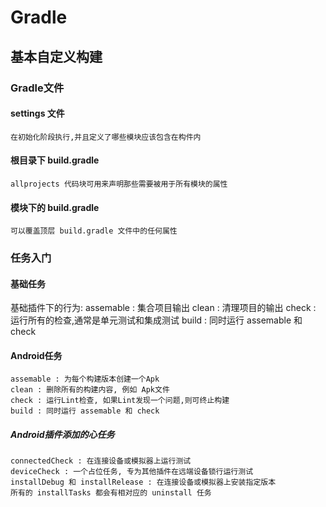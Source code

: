 # Gradle

## 基本自定义构建
### Gradle文件

#### settings 文件

    在初始化阶段执行,并且定义了哪些模块应该包含在构件内

#### 根目录下 build.gradle

    allprojects 代码块可用来声明那些需要被用于所有模块的属性

#### 模块下的 build.gradle

    可以覆盖顶层 build.gradle 文件中的任何属性

### 任务入门

#### 基础任务

基础插件下的行为:
    assemable : 集合项目输出
    clean : 清理项目的输出
    check : 运行所有的检查,通常是单元测试和集成测试
    build : 同时运行 assemable 和 check

#### Android任务
    assemable : 为每个构建版本创建一个Apk
    clean : 删除所有的构建内容, 例如 Apk文件
    check : 运行Lint检查, 如果Lint发现一个问题,则可终止构建
    build : 同时运行 assemable 和 check

##### Android插件添加的心任务
    connectedCheck : 在连接设备或模拟器上运行测试
    deviceCheck : 一个占位任务, 专为其他插件在远端设备锁行运行测试
    installDebug 和 installRelease : 在连接设备或模拟器上安装指定版本
    所有的 installTasks 都会有相对应的 uninstall 任务

